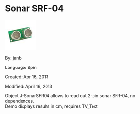 # Sonar SRF-04

![R93-SRF04.jpg](R93-SRF04.jpg)

By: janb

Language: Spin

Created: Apr 16, 2013

Modified: April 16, 2013

Object J-SonarSFR04 allows to read out 2-pin sonar SFR-04, no dependences.  
Demo displays results in cm, requires TV\_Text
